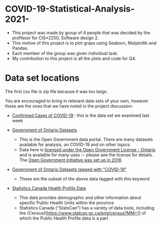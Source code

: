 # COVID-19-Statistical-Analysis-2021-

* This project was made by group of 4 people that was decided by the proffesor for CIS*2250, Software design 2.
* This motive of this project is to plot graps using Seaborn, Matplotlib and Pandas.
* Each member of the group was given individual task.
* My contribution to this project is all the plots and code for Q4.


# Data set locations

The first csv file is zip file because it was too large.

You are encouraged to bring in relevant data sets of your own, however these are the ones that we have noted in the project discussion:

* [Confirmed Cases of COVID-19](https://data.ontario.ca/dataset/confirmed-positive-cases-of-covid-19-in-ontario) : this is the data set we examined last week

* [Government of Ontario Datasets](https://data.ontario.ca/dataset)
    * This is the Open Government data portal.  There are many datasets available for analysis, on COVID-19 and on other topics.
    * Data here is [licensed under the Open Government License - Ontario](https://www.ontario.ca/page/open-government-licence-ontario) and is available for many uses -- please see the license for details.  The [Open Government initiative was set up in 2016](https://www.ipc.on.ca/wp-content/uploads/2016/09/open-government-key-concepts-and-benefits.pdf).

* [Government of Ontario Datasets tagged with "COVID-19"](https://data.ontario.ca/dataset?keywords_en=COVID-19)
    * These are the subset of the above data tagged with this keyword

* [Statistics Canada Health Profile Data](https://www12.statcan.gc.ca/health-sante/82-228/search-recherche/lst/page.cfm?Lang=E&GeoLevel=PR&GEOCODE=35)
    * This data provides demographic and other information about specific Public Health Units within the province
    * Statistics Canada ("StatsCan") has a variety of data tools, including the (Census)[https://www.statcan.gc.ca/eng/census?MM=1] of which the Public Health Profile data is a part
